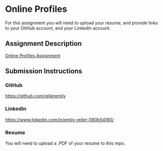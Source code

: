 # Online Profiles
For this assignment you will need to upload your resume, and provide links to your GitHub account, and your LinkedIn account.

## Assignment Description
[Online Profiles Assignment](https://education.launchcode.org/liftoff/assignments/online-profiles/)

## Submission Instructions

### GitHub
https://github.com/relleremily 

### LinkedIn
https://www.linkedin.com/in/emily-reller-080b54160/

### Resume
You will need to upload a .PDF of your resume to this repo.